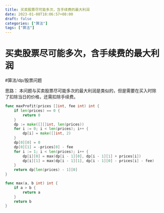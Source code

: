 ```yaml
---
title: 买卖股票尽可能多次，含手续费的最大利润
date: 2023-01-08T18:06:57+08:00
draft: false
categories: ["算法"]
tags: ["算法"]
---
```


# 买卖股票尽可能多次，含手续费的最大利润
#算法/dp/股票问题

思路：
本问题与买卖股票尽可能多次的最大利润是类似的，但是需要在买入时除了扣除当日的价格，还需扣除手续费。

```go
func maxProfit(prices []int, fee int) int {
    if len(prices) == 0 {
        return 0
    }
    dp := make([][]int, len(prices))
    for i := 0; i < len(prices); i++ {
        dp[i] = make([]int, 2)
    }
    dp[0][0] = 0
    dp[0][1] = -prices[0] - fee
    for i := 1; i < len(prices); i++ {
        dp[i][0] = max(dp[i - 1][0], dp[i - 1][1] + prices[i])
        dp[i][1] = max(dp[i - 1][1], dp[i - 1][0] - prices[i] - fee)
    }
    return dp[len(prices) - 1][0]
}

func max(a, b int) int {
    if a > b {
        return a
    }
    return b
}
```